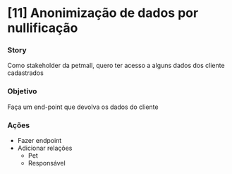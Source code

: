 # [11] Anonimização de dados por nullificação

### Story
Como stakeholder da petmall, quero ter acesso a alguns dados dos cliente cadastrados

### Objetivo  
Faça um end-point que devolva os dados do cliente 

### Ações
 * Fazer endpoint
 * Adicionar relações
   * Pet
   * Responsável
